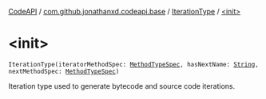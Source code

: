[CodeAPI](../../index.md) / [com.github.jonathanxd.codeapi.base](../index.md) / [IterationType](index.md) / [&lt;init&gt;](.)

# &lt;init&gt;

`IterationType(iteratorMethodSpec: `[`MethodTypeSpec`](../../com.github.jonathanxd.codeapi.common/-method-type-spec/index.md)`, hasNextName: `[`String`](https://kotlinlang.org/api/latest/jvm/stdlib/kotlin/-string/index.html)`, nextMethodSpec: `[`MethodTypeSpec`](../../com.github.jonathanxd.codeapi.common/-method-type-spec/index.md)`)`

Iteration type used to generate bytecode and source code iterations.

